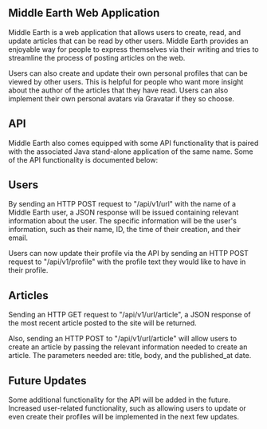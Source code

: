 ## Middle Earth Web Application

Middle Earth is a web application that allows users to create, read, and update articles that can be read by other users. Middle Earth provides an enjoyable way for people to express themselves via their writing and tries to streamline the process of posting articles on the web.

Users can also create and update their own personal profiles that can be viewed by other users. This is helpful for people who want more insight about the author of the articles that they have read. Users can also implement their own personal avatars via Gravatar if they so choose.

## API
Middle Earth also comes equipped with some API functionality that is paired with the associated Java stand-alone application of the same name. Some of the API functionality is documented below:

## Users
By sending an HTTP POST request to "/api/v1/url" with the name of a Middle Earth user, a JSON response will be issued containing relevant information about the user. The specific information will be the user's information, such as their name, ID, the time of their creation, and their email.

Users can now update their profile via the API by sending an HTTP POST request to "/api/v1/profile" with the profile text they would like to have in their profile.
## Articles
Sending an HTTP GET request to "/api/v1/url/article", a JSON response of the most recent article posted to the site will be returned.

Also, sending an HTTP POST to "/api/v1/url/article" will allow users to create an article by passing the relevant information needed to create an article. The parameters needed are: title, body, and the published_at date.

## Future Updates
Some additional functionality for the API will be added in the future. Increased user-related functionality, such as allowing users to update or even create their profiles will be implemented in the next few updates.